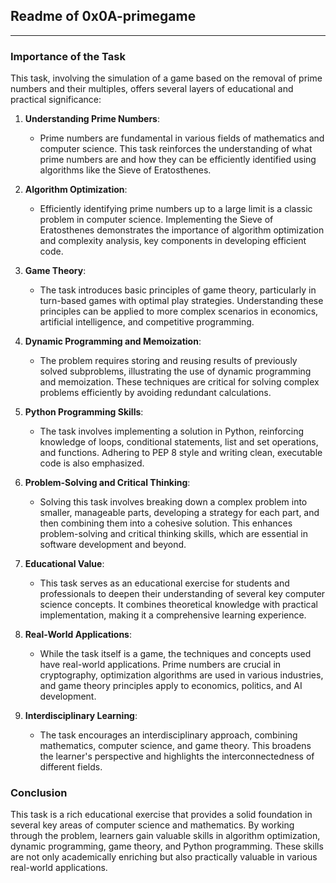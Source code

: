 ## Readme of 0x0A-primegame
---

### Importance of the Task

This task, involving the simulation of a game based on the removal of prime numbers and their multiples, offers several layers of educational and practical significance:

1. **Understanding Prime Numbers**:
   - Prime numbers are fundamental in various fields of mathematics and computer science. This task reinforces the understanding of what prime numbers are and how they can be efficiently identified using algorithms like the Sieve of Eratosthenes.

2. **Algorithm Optimization**:
   - Efficiently identifying prime numbers up to a large limit is a classic problem in computer science. Implementing the Sieve of Eratosthenes demonstrates the importance of algorithm optimization and complexity analysis, key components in developing efficient code.

3. **Game Theory**:
   - The task introduces basic principles of game theory, particularly in turn-based games with optimal play strategies. Understanding these principles can be applied to more complex scenarios in economics, artificial intelligence, and competitive programming.

4. **Dynamic Programming and Memoization**:
   - The problem requires storing and reusing results of previously solved subproblems, illustrating the use of dynamic programming and memoization. These techniques are critical for solving complex problems efficiently by avoiding redundant calculations.

5. **Python Programming Skills**:
   - The task involves implementing a solution in Python, reinforcing knowledge of loops, conditional statements, list and set operations, and functions. Adhering to PEP 8 style and writing clean, executable code is also emphasized.

6. **Problem-Solving and Critical Thinking**:
   - Solving this task involves breaking down a complex problem into smaller, manageable parts, developing a strategy for each part, and then combining them into a cohesive solution. This enhances problem-solving and critical thinking skills, which are essential in software development and beyond.

7. **Educational Value**:
   - This task serves as an educational exercise for students and professionals to deepen their understanding of several key computer science concepts. It combines theoretical knowledge with practical implementation, making it a comprehensive learning experience.

8. **Real-World Applications**:
   - While the task itself is a game, the techniques and concepts used have real-world applications. Prime numbers are crucial in cryptography, optimization algorithms are used in various industries, and game theory principles apply to economics, politics, and AI development.

9. **Interdisciplinary Learning**:
   - The task encourages an interdisciplinary approach, combining mathematics, computer science, and game theory. This broadens the learner's perspective and highlights the interconnectedness of different fields.

### Conclusion

This task is a rich educational exercise that provides a solid foundation in several key areas of computer science and mathematics. By working through the problem, learners gain valuable skills in algorithm optimization, dynamic programming, game theory, and Python programming. These skills are not only academically enriching but also practically valuable in various real-world applications.
